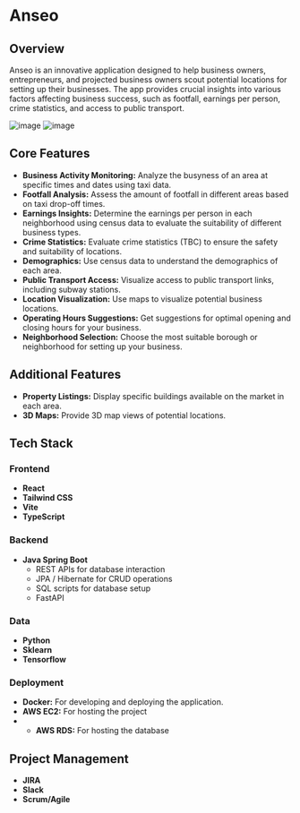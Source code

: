 # Anseo

## Overview
Anseo is an innovative application designed to help business owners, entrepreneurs, and projected business owners scout potential locations for setting up their businesses. The app provides crucial insights into various factors affecting business success, such as footfall, earnings per person, crime statistics, and access to public transport.

![image](https://github.com/user-attachments/assets/f3ce83b6-d586-40d4-a0dd-12d1e153d607)
![image](https://github.com/user-attachments/assets/29eed17f-e81d-4096-a992-ead86dbe2c18)

## Core Features
- **Business Activity Monitoring:** Analyze the busyness of an area at specific times and dates using taxi data.
- **Footfall Analysis:** Assess the amount of footfall in different areas based on taxi drop-off times.
- **Earnings Insights:** Determine the earnings per person in each neighborhood using census data to evaluate the suitability of different business types.
- **Crime Statistics:** Evaluate crime statistics (TBC) to ensure the safety and suitability of locations.
- **Demographics:** Use census data to understand the demographics of each area.
- **Public Transport Access:** Visualize access to public transport links, including subway stations.
- **Location Visualization:** Use maps to visualize potential business locations.
- **Operating Hours Suggestions:** Get suggestions for optimal opening and closing hours for your business.
- **Neighborhood Selection:** Choose the most suitable borough or neighborhood for setting up your business.

## Additional Features
- **Property Listings:** Display specific buildings available on the market in each area.
- **3D Maps:** Provide 3D map views of potential locations.

## Tech Stack

### Frontend
- **React**
- **Tailwind CSS**
- **Vite**
- **TypeScript**

### Backend
- **Java Spring Boot**
  - REST APIs for database interaction
  - JPA / Hibernate for CRUD operations
  - SQL scripts for database setup
  - FastAPI

### Data
- **Python**
- **Sklearn**
- **Tensorflow**

### Deployment
- **Docker:** For developing and deploying the application.
- **AWS EC2:** For hosting the project
- - **AWS RDS:** For hosting the database
## Project Management
- **JIRA**
- **Slack**
- **Scrum/Agile**

